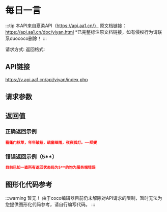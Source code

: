 # 每日一言 <Badge type="tip" text="2025/7/19 正常服务" /><Badge type="warning" text="推荐指数🌟🌟🌟🌟" />

:::tip 本API来自夏柔API（https://api.aa1.cn/）
原文档链接：https://api.aa1.cn/doc/yiyan.html
*已完整标注原文档链接，如有侵权行为请联系duococo删除！
:::

请求方式: <Badge type="warning" text="GET" /> 
返回格式: <Badge type="warning" text="HTML" /> 
## API链接
https://v.api.aa1.cn/api/yiyan/index.php

## 请求参数
<Badge type="warning" text="该API无需填写请求参数！" />


## 返回值
<Badge type="warning" text="该API直接返回HTML文本！无需解析！" />

### 正确返回示例
```json
看蓬门秋草，年年破巷，疏窗细雨，夜夜孤灯。——郑燮
```

### 错误返回示例（5**）
```json
目前已知一直所有返回状态码为5**的均为服务端错误
```
## 图形化代码参考
:::warning 暂无！
由于coco编辑器目前仍未解除对API请求的限制，暂时无法为您提供图形化代码参考，请自行编写代码。
:::




